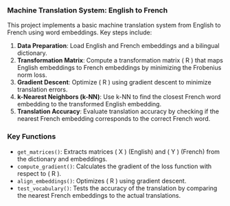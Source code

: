 ### Machine Translation System: English to French

This project implements a basic machine translation system from English to French using word embeddings. Key steps include:

1. **Data Preparation**: Load English and French embeddings and a bilingual dictionary.
2. **Transformation Matrix**: Compute a transformation matrix \( R \) that maps English embeddings to French embeddings by minimizing the Frobenius norm loss.
3. **Gradient Descent**: Optimize \( R \) using gradient descent to minimize translation errors.
4. **k-Nearest Neighbors (k-NN)**: Use k-NN to find the closest French word embedding to the transformed English embedding.
5. **Translation Accuracy**: Evaluate translation accuracy by checking if the nearest French embedding corresponds to the correct French word.

### Key Functions

- `get_matrices()`: Extracts matrices \( X \) (English) and \( Y \) (French) from the dictionary and embeddings.
- `compute_gradient()`: Calculates the gradient of the loss function with respect to \( R \).
- `align_embeddings()`: Optimizes \( R \) using gradient descent.
- `test_vocabulary()`: Tests the accuracy of the translation by comparing the nearest French embeddings to the actual translations.

